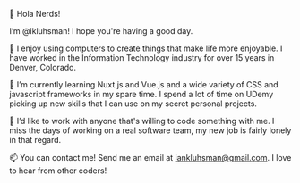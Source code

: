 👋 Hola Nerds!

I’m @ikluhsman! I hope you're having a good day.

👀 I enjoy using computers to create things that make life more enjoyable. I have worked in the Information Technology industry for over 15 years in Denver, Colorado.

🌱 I’m currently learning Nuxt.js and Vue.js and a wide variety of CSS and javascript frameworks in my spare time. I spend a lot of time on UDemy picking up new skills that I can use on my secret personal projects.

💞️ I’d like to work with anyone that's willing to code something with me. I miss the days of working on a real software team, my new job is fairly lonely in that regard.

📫 You can contact me! Send me an email at iankluhsman@gmail.com. I love to hear from other coders!

